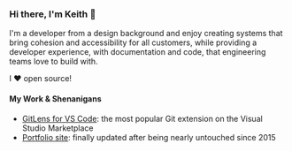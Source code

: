 ### Hi there, I'm Keith 👋

I'm a developer from a design background and enjoy creating systems that bring cohesion and accessibility for all customers, while providing a developer experience, with documentation and code, that engineering teams love to build with.

I ❤️ open source!

#### My Work & Shenanigans

- [GitLens for VS Code](https://marketplace.visualstudio.com/items?itemName=eamodio.gitlens): the most popular Git extension on the Visual Studio Marketplace
- [Portfolio site](https://keithdaulton.com/): finally updated after being nearly untouched since 2015

<!--
**d13/d13** is a ✨ _special_ ✨ repository because its `README.md` (this file) appears on your GitHub profile.

Here are some ideas to get you started:

- 🔭 I’m currently working on ...
- 🌱 I’m currently learning ...
- 👯 I’m looking to collaborate on ...
- 🤔 I’m looking for help with ...
- 💬 Ask me about ...
- 📫 How to reach me: ...
- 😄 Pronouns: ...
- ⚡ Fun fact: ...
-->
